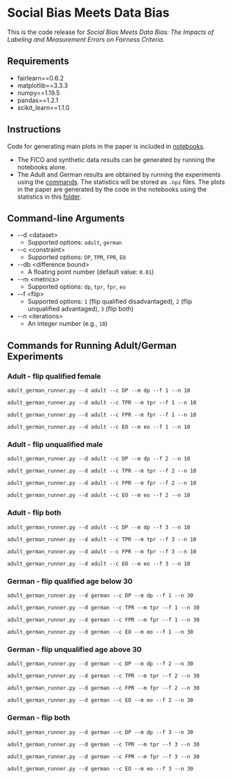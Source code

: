 # Social Bias Meets Data Bias

This is the code release for *Social Bias Meets Data Bias: The Impacts of Labeling and Measurement Errors on Fairness Criteria*.

## Requirements

- fairlearn==0.6.2
- matplotlib==3.3.3
- numpy==1.19.5
- pandas==1.2.1
- scikit_learn==1.1.0

## Instructions

Code for generating main plots in the paper is included in [notebooks](notebooks).

- The FICO and synthetic data results can be generated by running the notebooks alone.
- The Adult and German results are obtained by running the experiments using the [commands](#Commands-for-Running-Adult/German-Experiments). The statistics will be stored as `.npz` files. The plots in the paper are generated by the code in the notebooks using the statistics in this [folder](notebooks/adult_german_results).

## Command-line Arguments

- --d \<dataset\>
  - Supported options: `adult`, `german`
- --c \<constraint\>
  - Supported options: `DP`, `TPR`, `FPR`, `EO`
- --db \<difference bound\>
  - A floating point number (default value: `0.01`)
- --m \<metrics\>
  - Supported options: `dp`, `tpr`, `fpr`, `eo`
- --f \<flip\>
  - Supported options: `1` (flip qualified disadvantaged), `2` (flip unqualified advantaged), `3` (flip both)
- --n \<iterations\>
  - An integer number (e.g., `10`)

## Commands for Running Adult/German Experiments

### Adult - flip qualified female

```
adult_german_runner.py --d adult --c DP --m dp --f 1 --n 10
```

```
adult_german_runner.py --d adult --c TPR --m tpr --f 1 --n 10
```

```
adult_german_runner.py --d adult --c FPR --m fpr --f 1 --n 10
```

```
adult_german_runner.py --d adult --c EO --m eo --f 1 --n 10
```

### Adult - flip unqualified male

```
adult_german_runner.py --d adult --c DP --m dp --f 2 --n 10
```

```
adult_german_runner.py --d adult --c TPR --m tpr --f 2 --n 10
```

```
adult_german_runner.py --d adult --c FPR --m fpr --f 2 --n 10
```

```
adult_german_runner.py --d adult --c EO --m eo --f 2 --n 10
```

### Adult - flip both

```
adult_german_runner.py --d adult --c DP --m dp --f 3 --n 10
```

```
adult_german_runner.py --d adult --c TPR --m tpr --f 3 --n 10
```

```
adult_german_runner.py --d adult --c FPR --m fpr --f 3 --n 10
```

```
adult_german_runner.py --d adult --c EO --m eo --f 3 --n 10
```

### German - flip qualified age below 30

```
adult_german_runner.py --d german --c DP --m dp --f 1 --n 30
```

```
adult_german_runner.py --d german --c TPR --m tpr --f 1 --n 30
```

```
adult_german_runner.py --d german --c FPR --m fpr --f 1 --n 30
```

```
adult_german_runner.py --d german --c EO --m eo --f 1 --n 30
```

### German - flip unqualified age above 30

```
adult_german_runner.py --d german --c DP --m dp --f 2 --n 30
```

```
adult_german_runner.py --d german --c TPR --m tpr --f 2 --n 30
```

```
adult_german_runner.py --d german --c FPR --m fpr --f 2 --n 30
```

```
adult_german_runner.py --d german --c EO --m eo --f 2 --n 30
```

### German - flip both

```
adult_german_runner.py --d german --c DP --m dp --f 3 --n 30
```

```
adult_german_runner.py --d german --c TPR --m tpr --f 3 --n 30
```

```
adult_german_runner.py --d german --c FPR --m fpr --f 3 --n 30
```

```
adult_german_runner.py --d german --c EO --m eo --f 3 --n 30
```
